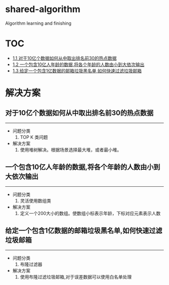 # shared-algorithm
Algorithm learning and finishing

TOC
=================
* [1.1 对于10亿个数据如何从中取出排名前30的热点数据](#对于10亿个数据如何从中取出排名前30的热点数据)
* [1.2 一个包含10亿人年龄的数据,将各个年龄的人数由小到大依次输出](#一个包含10亿人年龄的数据,将各个年龄的人数由小到大依次输出)
* [1.3 给定一个包含1亿数据的邮箱垃圾黑名单,如何快速过滤垃圾邮箱](#给定一个包含1亿数据的邮箱垃圾黑名单,如何快速过滤垃圾邮箱)



# 解决方案

## 对于10亿个数据如何从中取出排名前30的热点数据
------------------------------------------------
- 问题分类
  1. TOP K 类问题
- 解决方案
  1. 使用堆树解决。根据场景选择最大堆，或者最小堆。

## 一个包含10亿人年龄的数据,将各个年龄的人数由小到大依次输出
------------------------------------------------
- 问题分类
  1. 灵活使用数组类
- 解决方案
  1. 定义一个200大小的数组。使数组小标表示年龄，下标对应元素表示人数

## 给定一个包含1亿数据的邮箱垃圾黑名单,如何快速过滤垃圾邮箱
------------------------------------------------
- 问题分类
  1. 布隆过滤器
- 解决方案
  1. 使用布隆过滤垃圾邮箱,对于误差数据可以使用白名单处理
